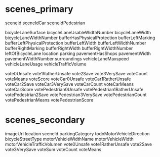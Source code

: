 # scenes_primary

sceneId
sceneIdCar
sceneIdPedestrian

bicycleLaneSurface
bicycleLaneUsableWidthNumber
bicycleLaneWidth
bicycleLaneWidthNumber
bufferHasPhysicalProtection
bufferLeftMarking
bufferLeftPhysicalProtection
bufferLeftWidth
bufferLeftWidthNumber
bufferRightMarking
bufferRightWidth
bufferRightWidthNumber
leftOfBicycleLane
location
parking
pavementHasShops
pavementWidth
pavementWidthNumber
surroundings
vehicleLaneMaxspeed
vehicleLaneUsage
vehicleTrafficVolume

vote0Unsafe
vote1RatherUnsafe
vote2Save
vote3VerySave
voteCount
voteMeans
voteScore
voteCar0Unsafe
voteCar1RatherUnsafe
voteCar2Save
voteCar3VerySave
voteCarCount
voteCarMeans
voteCarScore
votePedestrian0Unsafe
votePedestrian1RatherUnsafe
votePedestrian2Save
votePedestrian3VerySave
votePedestrianCount
votePedestrianMeans
votePedestrianScore

# scenes_secondary

imageUrl
location
sceneId
parkingCategory
todoMotorVehicleDirection
bicycleStreetType
motorVehicleWidthName
motorVehicleWidth
motorVehicleTrafficVolumen
vote0Unsafe
vote1RatherUnsafe
vote2Save
vote3VerySave
voteSum
voteCount
voteMeans
